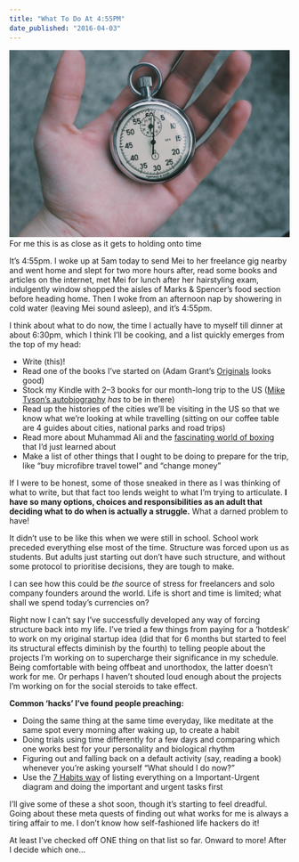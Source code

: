 ```yaml
---
title: "What To Do At 4:55PM"
date_published: "2016-04-03"
---
```


![For me this is as close as it gets to holding onto time](images/time-1024x683.jpeg) For me this is as close as it gets to holding onto time

It’s 4:55pm. I woke up at 5am today to send Mei to her freelance gig nearby and went home and slept for two more hours after, read some books and articles on the internet, met Mei for lunch after her hairstyling exam, indulgently window shopped the aisles of Marks & Spencer’s food section before heading home. Then I woke from an afternoon nap by showering in cold water (leaving Mei sound asleep), and it’s 4:55pm.

I think about what to do now, the time I actually have to myself till dinner at about 6:30pm, which I think I’ll be cooking, and a list quickly emerges from the top of my head:

- Write (this)!
- Read one of the books I’ve started on (Adam Grant’s [Originals](http://www.amazon.com/Originals-How-Non-Conformists-Move-World/product-reviews/0525429565/ref=cm_cr_dp_qt_see_all_top?ie=UTF8&showViewpoints=1&sortBy=helpful) looks good)
- Stock my Kindle with 2–3 books for our month-long trip to the US ([Mike Tyson’s autobiography](http://www.amazon.com/Undisputed-Truth-Autobiography-Mike-Tyson/product-reviews/0007502532/ref=cm_cr_dp_qt_see_all_top?ie=UTF8&showViewpoints=1&sortBy=helpful) _has_ to be in there)
- Read up the histories of the cities we’ll be visiting in the US so that we know what we’re looking at while travelling (sitting on our coffee table are 4 guides about cities, national parks and road trips)
- Read more about Muhammad Ali and the [fascinating world of boxing](/2016-03-26-boxing-interesting-to-me/) that I’d just learned about
- Make a list of other things that I ought to be doing to prepare for the trip, like “buy microfibre travel towel” and “change money”

If I were to be honest, some of those sneaked in there as I was thinking of what to write, but that fact too lends weight to what I’m trying to articulate. **I have so many options, choices and responsibilities as an adult that deciding what to do when is actually a struggle.** What a darned problem to have!

It didn’t use to be like this when we were still in school. School work preceded everything else most of the time. Structure was forced upon us as students. But adults just starting out don’t have such structure, and without some protocol to prioritise decisions, they are tough to make.

I can see how this could be _the_ source of stress for freelancers and solo company founders around the world. Life is short and time is limited; what shall we spend today’s currencies on?

Right now I can’t say I’ve successfully developed any way of forcing structure back into my life. I’ve tried a few things from paying for a ‘hotdesk’ to work on my original startup idea (did that for 6 months but started to feel its structural effects diminish by the fourth) to telling people about the projects I’m working on to supercharge their significance in my schedule. Being comfortable with being offbeat and unorthodox, the latter doesn’t work for me. Or perhaps I haven’t shouted loud enough about the projects I’m working on for the social steroids to take effect.

**Common ‘hacks’ I’ve found people preaching:**

- Doing the same thing at the same time everyday, like meditate at the same spot every morning after waking up, to create a habit
- Doing trials using time differently for a few days and comparing which one works best for your personality and biological rhythm
- Figuring out and falling back on a default activity (say, reading a book) whenever you’re asking yourself “What should I do now?”
- Use the [7 Habits way](http://www.amazon.com/The-Habits-Highly-Effective-People/product-reviews/0743269519/ref=cm_cr_dp_qt_see_all_top?ie=UTF8&showViewpoints=1&sortBy=helpful) of listing everything on a Important-Urgent diagram and doing the important and urgent tasks first

I’ll give some of these a shot soon, though it’s starting to feel dreadful. Going about these meta quests of finding out what works for me is always a tiring affair to me. I don’t know how self-fashioned life hackers do it!

At least I’ve checked off ONE thing on that list so far. Onward to more! After I decide which one…
